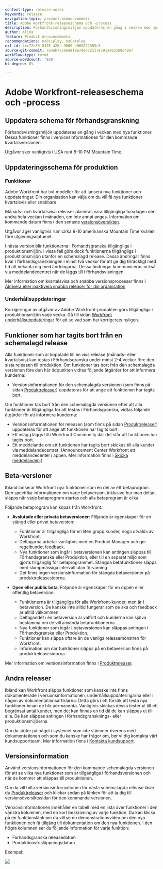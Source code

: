 ```yaml
---
content-type: release-notes
keywords: release
navigation-topic: product-announcements
title: Adobe Workfront-releaseschema och -process
description: Förhandsvisningsmiljön uppdateras en gång i veckan med nya funktioner. Dessa funktioner finns i versionsinformationen för den kommande kvartalsversionen.
author: Alina
feature: Product Announcements
recommendations: noDisplay, noCatalog
exl-id: 4cc72e55-8105-420a-9609-e965222399e3
source-git-commit: 76deb76c66e8f8a7dea721378591ae035b8d42e7
workflow-type: tm+mt
source-wordcount: '939'
ht-degree: 0%

---
```


# Adobe Workfront-releaseschema och -process

## Uppdatera schema för förhandsgranskning

Förhandsvisningsmiljön uppdateras en gång i veckan med nya funktioner. Dessa funktioner finns i versionsinformationen för den kommande kvartalsversionen.

Utgåvor sker vanligtvis i USA runt 8-10 PM Mountain Time.

## Uppdateringsschema för produktion

### Funktioner


Adobe Workfront har två modeller för att lansera nya funktioner och uppdateringar. Din organisation kan välja om du vill få nya funktioner kvartalsvis eller snabbare.

Månads- och kvartalsvisa releaser planeras vara tillgängliga torsdagen den andra hela veckan i månaden, om inte annat anges. Information om kommande datum finns i den senaste [versionsöversikten](/help/quicksilver/product-announcements/product-releases/product-releases.md).

Utgåvor äger vanligtvis rum cirka 8-10 amerikanska Mountain Time kvällen före utgivningsdatumet.

I nästa version blir funktionerna i Förhandsgranska tillgängliga i produktionsmiljön. I vissa fall görs dock funktionerna tillgängliga i produktionsmiljön utanför en schemalagd release. Dessa ändringar finns kvar i förhandsgranskningen i minst två veckor för att ge dig tillräckligt med tid att bekanta dig med ändringarna. Dessa ändringar kommuniceras också via meddelandecentret när de läggs till i förhandsvisningen.

Mer information om kvartalsvisa och snabba versionsprocesser finns i [Aktivera eller inaktivera snabba releaser för din organisation](/help/quicksilver/administration-and-setup/set-up-workfront/configure-system-defaults/enable-fast-release-process.md).

### Underhållsuppdateringar

Korrigeringar av utgåvor av Adobe Workfront-produkten görs tillgängliga i produktionsmiljön varje vecka. Gå till sidan [Workfront underhållsuppdateringar](https://experienceleague.adobe.com/docs/workfront-known-issues/releases/current-updates.html) för att se vad som har korrigerats nyligen.

## Funktioner som har tagits bort från en schemalagd release

Alla funktioner som är kopplade till en viss release (månads- eller kvartalsvis) kan testas i Förhandsgranska under minst 2-4 veckor före den sista releasen till produktion. Om funktioner tas bort från den schemalagda versionen före den här tidpunkten vidtas följande åtgärder för att informera kunderna:

* Versionsinformationen för den schemalagda versionen (som finns på sidan [Produktreleaser](../../product-announcements/product-releases/product-releases.md)) uppdateras för att ange att funktionen har tagits bort.

Om funktioner tas bort från den schemalagda versionen efter att alla funktioner är tillgängliga för att testas i Förhandsgranska, vidtas följande åtgärder för att informera kunderna:

* Versionsinformationen för releasen (som finns på sidan [Produktreleaser](../../product-announcements/product-releases/product-releases.md)) uppdateras för att ange att funktionen har tagits bort.
* Ett inlägg läggs till i Workfront Community där det står att funktionen har tagits bort.
* Ett meddelande om att funktionen har tagits bort skickas till alla kunder via meddelandecentret. (Announcement Center Workfront ett meddelandecenter i appen. Mer information finns i [Skicka meddelanden](../../administration-and-setup/get-started-wf-administration/view-send-announcements.md).)

## Beta-versioner

Ibland lanserar Workfront nya funktioner som en del av ett betaprogram.
Den specifika informationen om varje betaversion, inklusive hur man deltar, släpps när varje betaprogram startas och alla betaprogram är olika.

Följande betaprogram kan köpas från Workfront:

* **Avslutade eller privata betaversioner**: Följande är egenskaper för en stängd eller privat betaversion:

   * Funktioner är tillgängliga för en liten grupp kunder, noga utvalda av Workfront.
   * Deltagarna arbetar vanligtvis med en Product Manager och ger regelbundet feedback.
   * Nya funktioner som ingår i betaversionen kan antingen släppas till Förhandsgranska eller Produktion, eller till en separat miljö som gjorts tillgänglig för betaprogrammet. Stängda betafunktioner släpps med slumpmässiga intervall utan förvarning.
   * Det finns ingen versionsinformation för stängda betaversioner på produktreleasesidorna.

* **Open eller public beta**: Följande är egenskaper för en öppen eller offentlig betaversion:

   * Funktionerna är tillgängliga för alla Workfront-kunder, men är i betaversion. De kanske inte alltid fungerar som de ska och feedback är alltid välkommen.
   * Deltagandet i en betaversion är valfritt och kunderna kan själva bestämma om de vill använda betafunktionerna.
   * Nya funktioner som ingår i betaversionen kan släppas antingen i Förhandsgranska eller Produktion.
   * Funktioner kan släppa oftare än de vanliga releasemönstren för Workfront.
   * Information om när funktioner släpps på en betaversion finns på produktreleasesidorna.

Mer information om versionsinformation finns i [Produktreleaser](../../product-announcements/product-releases/product-releases.md).

## Andra releaser

Ibland kan Workfront släppa funktioner som kanske inte finns dokumenterade i versionsinformationen, underhållsuppdateringarna eller i någon av dokumentationsartiklarna. Detta görs i ett försök att testa nya funktioner innan de blir permanenta. Vanligtvis skickas dessa tester ut till ett begränsat antal kunder, men det kan finnas en tid då de kan släppas ut till alla. De kan släppas antingen i förhandsgransknings- eller produktionsmiljöerna.

Om du stöter på något i systemet som inte stämmer överens med dokumentationen och som du kanske har frågor om, ber vi dig kontakta vårt kundsupportteam. Mer information finns i [Kontakta kundsupport](../../workfront-basics/tips-tricks-and-troubleshooting/contact-customer-support.md).

## Versionsinformation

Använd versionsinformationen för den kommande schemalagda versionen för att se vilka nya funktioner som är tillgängliga i förhandsversionen och när de kommer att släppas till produktionen.

Om du vill hitta versionsinformationen för nästa schemalagda release läser du [Produktreleaser](../../product-announcements/product-releases/product-releases.md) och klickar sedan på länken för att ta dig till versionsöversiktssidan för den kommande versionen.

Versionsinformationen innehåller en tabell med en lista över funktioner i den vänstra kolumnen, med en kort beskrivning av varje funktion. Du kan klicka på en funktionslänk om du vill se en demonstrationsvideo om den nya funktionen och få tillgång till dokumentation om den nya funktionen. I den högra kolumnen ser du följande information för varje funktion:

* Förhandsgranska releasedatum
* Produktionsfrisläppningsdatum

Exempel:

![](assets/release-notes-350x189.png)
